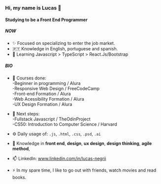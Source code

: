 ### Hi, my name is Lucas 👋

#### Studying to be a Front End Programmer

##### NOW

- ✨ Focused on specializing to enter the job market.
- 🇵🇹  Knowledge in English, portuguese and spanish.
- 🌱 Learning Javascript > TypeScript > React.Js/Bootstrap


##### BIO

- 📄 Courses done:   
      -Beginner in programming / Alura  
      -Responsive Web Design / FreeCodeCamp  
      -Front-end Formation / Alura  
      -Web Acessibility Formation / Alura  
      -UX Design Formation / Alura  

- 📑 Next steps:   
      -Fullstack Javascript / TheOdinProject  
      -CS50: Introduction to Computer Science / Harvard  
      
            
- ⚙️ Daily usage of: `.js`, `.html`, `.css`, `.psd`, `.ai`
- 💬 Knowledge in **front end**, **design**, **ux design**, **design thinking**, **agile method**, 
- 📫 LinkedIn: www.linkedin.com/in/lucas-negrii
- ⚡️ In my spare time, I like to go out with friends, watch movies and read books.
